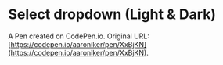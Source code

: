 # Select dropdown (Light & Dark)

A Pen created on CodePen.io. Original URL: [https://codepen.io/aaroniker/pen/XxBjKN](https://codepen.io/aaroniker/pen/XxBjKN).

